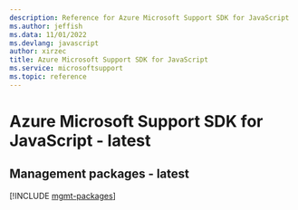 ```yaml
---
description: Reference for Azure Microsoft Support SDK for JavaScript
ms.author: jeffish
ms.data: 11/01/2022
ms.devlang: javascript
author: xirzec
title: Azure Microsoft Support SDK for JavaScript
ms.service: microsoftsupport
ms.topic: reference
---
```

# Azure Microsoft Support SDK for JavaScript - latest

## Management packages - latest
[!INCLUDE [mgmt-packages](microsoft-support-mgmt-index.md)]
